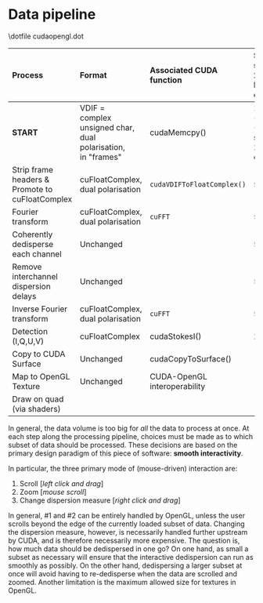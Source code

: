 # Data pipeline

\dotfile cudaopengl.dot

| Process | Format | Associated CUDA function | Size (1 second,<br>24 x 1.28 MHz channels) |
| :------ | :----- | :---------- | :------------ |
| **START** | VDIF =<br>complex unsigned char,<br>dual polarisation,<br>in "frames" | cudaMemcpy() | 125 MB (GPU)<br>(3 seconds, 24 coarse channels) |
| Strip frame headers &<br>Promote to cuFloatComplex | cuFloatComplex,<br>dual polarisation | `cudaVDIFToFloatComplex()` | 500 MB |
| Fourier transform | cuFloatComplex,<br>dual polarisation | `cuFFT` | 500 MB |
| Coherently dedisperse<br>each channel | Unchanged |  | 500 MB |
| Remove interchannel<br>dispersion delays | Unchanged |  | 500 MB |
| Inverse Fourier transform | cuFloatComplex,<br>dual polarisation | `cuFFT` | 500 MB |
| Detection (I,Q,U,V) | cuFloatComplex | cudaStokesI() | 250 MB |
| Copy to CUDA Surface | Unchanged | cudaCopyToSurface() |  |
| Map to OpenGL Texture | Unchanged | CUDA-OpenGL interoperability |  |
| Draw on quad (via shaders) |  |  |  |

In general, the data volume is too big for *all* the data to process at once.
At each step along the processing pipeline, choices must be made as to which subset of data should be processed.
These decisions are based on the primary design paradigm of this piece of software: **smooth interactivity**.

In particular, the three primary mode of (mouse-driven) interaction are:

1. Scroll [*left click and drag*]
2. Zoom [*mouse scroll*]
3. Change dispersion measure [*right click and drag*]

In general, #1 and #2 can be entirely handled by OpenGL, unless the user scrolls beyond the edge of the currently loaded subset of data.
Changing the dispersion measure, however, is necessarily handled further upstream by CUDA, and is therefore necessarily more expensive.
The question is, how much data should be dedispersed in one go?
On one hand, as small a subset as necessary will ensure that the interactive dedispersion can run as smoothly as possibly.
On the other hand, dedispersing a larger subset at once will avoid having to re-dedisperse when the data are scrolled and zoomed.
Another limitation is the maximum allowed size for textures in OpenGL.
